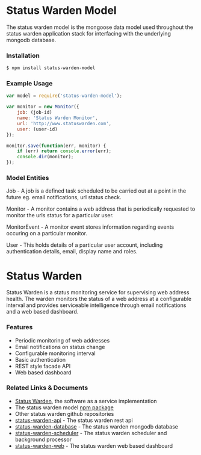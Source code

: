 # Status Warden Model

The status warden model is the mongoose data model used throughout the status warden application stack for interfacing with the underlying mongodb database.

### Installation

```bash
$ npm install status-warden-model
```
### Example Usage

```js
var model = require('status-warden-model');

var monitor = new Monitor({
	job: (job-id)
	name: 'Status Warden Monitor',
	url: 'http://www.statuswarden.com',
	user: (user-id)
});

monitor.save(function(err, monitor) {
  	if (err) return console.error(err);
  	console.dir(monitor);
});
```

### Model Entities

Job - A job is a defined task scheduled to be carried out at a point in the future eg. email notifications, url status check.

Monitor - A monitor contains a web address that is periodically requested to monitor the urls status for a particular user.

MonitorEvent - A monitor event stores information regarding events occuring on a particular monitor.

User - This holds details of a particular user account, including authentication details, email, display name and roles.

# Status Warden

Status Warden is a status monitoring service for supervising web address health. The warden monitors the status of a web address at a configurable interval and provides serviceable intelligence through email notifications and a web based dashboard.

### Features

* Periodic monitoring of web addresses
* Email notifications on status change
* Configurable monitoring interval
* Basic authentication
* REST style facade API
* Web based dashboard

### Related Links & Documents

- [Status Warden](http://www.statuswarden.com), the software as a service implementation
- The status warden model [npm package](https://www.npmjs.com/package/status-warden-model)
- Other status warden github repositories
 - [status-warden-api](https://github.com/codeaim/status-warden-api) - The status warden rest api
 - [status-warden-database](https://github.com/codeaim/status-warden-database) - The status warden mongodb database
 - [status-warden-scheduler](https://github.com/codeaim/status-warden-scheduler) - The status warden scheduler and background processor
 - [status-warden-web](https://github.com/codeaim/status-warden-web) - The status warden web based dashboard

